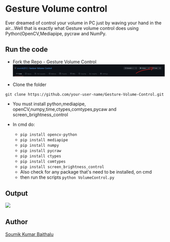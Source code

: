 # Gesture Volume control 

Ever dreamed of control your volume in PC just by waving your hand in the air...Well that is exactly what Gesture volume control does using Python(OpenCV,Mediapipe, pycraw and NumPy.

## Run the code 

- Fork the Repo - Gesture Volume Control 
![ ](image/fork.png) 

-  Clone the folder 
```
git clone https://github.com/your-user-name/Gesture-Volume-Control.git
```

-  You must install python,mediapipe, openCV,numpy,time,ctypes,comtypes,pycaw and screen_brightness_control

- In cmd do:
  - `pip install opencv-python`
  - `pip install mediapipe`
  - `pip install numpy `
  - `pip install pycraw`
  - `pip install ctypes`
  - `pip install comtypes`
  - `pip install screen_brightness_control`  
  - Also check for any package that's need to be installed, on cmd
  - then run the scripts `python VolumeControl.py`

## Output 
![ ](https://i.imgur.com/8fl6zqU.gif)

## Author 

[Soumik Kumar Baithalu](https://github.com/soumik2012)
